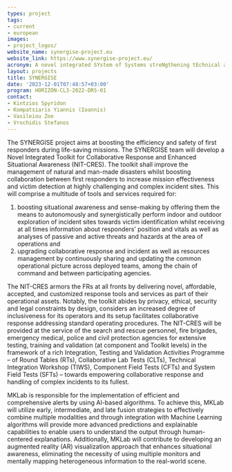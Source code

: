 ```yaml
---
types: project
tags:
- current
- european
images:
- project_logos/
website_name: synergise-project.eu
website_link: https://www.synergise-project.eu/
acronym: A novel integrated SYstem of Systems streNgthening tEchnical and logistical capacities to ensure better Response to emerGencies by synergIStically addrEssing FRs capability gaps
layout: projects
title: SYNERGISE
date: '2023-12-01T07:48:57+03:00'
program: HORIZON-CL3-2022-DRS-01
contact:
- Kintzios Spyridon
- Kompatsiaris Yiannis (Ioannis)
- Vasileiou Zoe
- Vrochidis Stefanos
---
```

<p>
The SYNERGISE project aims at boosting the efficiency and safety of first responders during life-saving missions. The SYNERGISE team will develop a Novel Integrated Toolkit for Collaborative Response and Enhanced Situational Awareness (NIT-CRES). The toolkit shall improve the management of natural and man-made disasters whilst boosting collaboration between first responders to increase mission effectiveness and victim detection at highly challenging and complex incident sites. This will comprise a multitude of tools and services required for: 
</p>
<p>
<ol type="1">
<li>boosting situational awareness and sense-making by offering them the means to autonomously and synergistically perform indoor and outdoor exploration of incident sites towards victim identification whilst receiving at all times information about responders’ position and vitals as well as analyses of passive and active threats and hazards at the area of operations and</li>
<li>upgrading collaborative response and incident as well as resources management by continuously sharing and updating the common operational picture across deployed teams, among the chain of command and between participating agencies.</li>
</ol>
</p>
<p>
The NIT-CRES armors the FRs at all fronts by delivering novel, affordable, accepted, and customized response tools and services as part of their operational assets. Notably, the toolkit abides by privacy, ethical, security and legal constraints by design, considers an increased degree of inclusiveness for its operators and its setup facilitates collaborative response addressing standard operating procedures. The NIT-CRES will be provided at the service of the search and rescue personnel, fire brigades, emergency medical, police and civil protection agencies for extensive testing, training and validation (at component and Toolkit levels) in the framework of a rich Integration, Testing and Validation Activities Programme – of Round Tables (RTs), Collaborative Lab Tests (CLTs), Technical Integration Workshop (TIWS), Component Field Tests (CFTs) and System Field Tests (SFTs) – towards empowering collaborative response and handling of complex incidents to its fullest.
</p>
<p>
MKLab is responsible for the implementation of efficient and comprehensive alerts by using AI-based algorithms. To achieve this, MKLab will utilize early, intermediate, and late fusion strategies to effectively combine multiple modalities and through integration with Machine Learning algorithms will provide more advanced predictions and explainable capabilities to enable users to understand the output through human-centered explanations. Additionally, MKLab will contribute to developing an augmented reality (AR) visualization approach that enhances situational awareness, eliminating the necessity of using multiple monitors and mentally mapping heterogeneous information to the real-world scene.
</p>